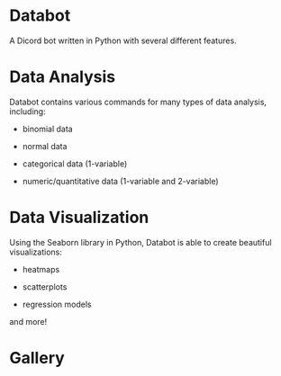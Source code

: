 # Databot
A Dicord bot written in Python with several different features.

# Data Analysis
Databot contains various commands for many types of data analysis, including:

- binomial data

- normal data

- categorical data (1-variable)

- numeric/quantitative data (1-variable and 2-variable)

# Data Visualization
Using the Seaborn library in Python, Databot is able to create beautiful visualizations: 

- heatmaps

- scatterplots

- regression models

and more!

# Gallery
